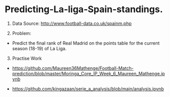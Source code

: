 # Predicting-La-liga-Spain-standings.

1. Data Source: http://www.football-data.co.uk/spainm.php

2. Problem:

- Predict the final rank of Real Madrid on the points table for the current season
(18-19) of La Liga.

3. Practise Work

- https://github.com/Maureen36Mathenge/Football-Match-prediction/blob/master/Moringa_Core_IP_Week_6_Maureen_Mathenge.ipynb

- https://github.com/kingazaan/serie_a_analysis/blob/main/analysis.ipynb
